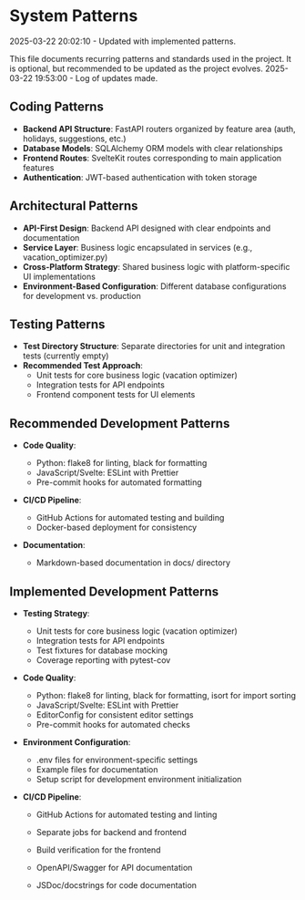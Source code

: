 # System Patterns

2025-03-22 20:02:10 - Updated with implemented patterns.

This file documents recurring patterns and standards used in the project.
It is optional, but recommended to be updated as the project evolves.
2025-03-22 19:53:00 - Log of updates made.

## Coding Patterns

* **Backend API Structure**: FastAPI routers organized by feature area (auth, holidays, suggestions, etc.)
* **Database Models**: SQLAlchemy ORM models with clear relationships
* **Frontend Routes**: SvelteKit routes corresponding to main application features
* **Authentication**: JWT-based authentication with token storage

## Architectural Patterns

* **API-First Design**: Backend API designed with clear endpoints and documentation
* **Service Layer**: Business logic encapsulated in services (e.g., vacation_optimizer.py)
* **Cross-Platform Strategy**: Shared business logic with platform-specific UI implementations
* **Environment-Based Configuration**: Different database configurations for development vs. production

## Testing Patterns

* **Test Directory Structure**: Separate directories for unit and integration tests (currently empty)
* **Recommended Test Approach**:
  - Unit tests for core business logic (vacation optimizer)
  - Integration tests for API endpoints
  - Frontend component tests for UI elements

## Recommended Development Patterns

* **Code Quality**:
  - Python: flake8 for linting, black for formatting
  - JavaScript/Svelte: ESLint with Prettier
  - Pre-commit hooks for automated formatting

* **CI/CD Pipeline**:
  - GitHub Actions for automated testing and building
  - Docker-based deployment for consistency

* **Documentation**:
  - Markdown-based documentation in docs/ directory

## Implemented Development Patterns

* **Testing Strategy**:
  - Unit tests for core business logic (vacation optimizer)
  - Integration tests for API endpoints
  - Test fixtures for database mocking
  - Coverage reporting with pytest-cov

* **Code Quality**:
  - Python: flake8 for linting, black for formatting, isort for import sorting
  - JavaScript/Svelte: ESLint with Prettier
  - EditorConfig for consistent editor settings
  - Pre-commit hooks for automated checks

* **Environment Configuration**:
  - .env files for environment-specific settings
  - Example files for documentation
  - Setup script for development environment initialization

* **CI/CD Pipeline**:
  - GitHub Actions for automated testing and linting
  - Separate jobs for backend and frontend
  - Build verification for the frontend

  - OpenAPI/Swagger for API documentation
  - JSDoc/docstrings for code documentation
